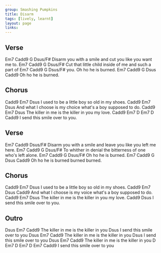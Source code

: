 ```yaml
---
group: Smashing Pumpkins
title: Disarm
tags: [lively, learnt]
layout: page
links:
---
```


## Verse

Em7              Cadd9     G                      Dsus/F#
Disarm you with a smile and cut you like you want me to.
Em7             Cadd9   G                     Dsus/F#
Cut that little child inside of me and such a part of
Em7   Cadd9    G      Dsus/F#
you. Oh ho he is burned.
Em7    Cadd9    G       Dsus   Cadd9
    Oh ho he is burned.

## Chorus

Cadd9                     Em7    Dsus
    I used to be a little boy so old in my shoes.
Cadd9                       Em7             Dsus
    And what I choose is my choice what's a boy supposed to do.
Cadd9                                 Em7    Dsus
    The killer in me is the killer in you my love.
Cadd9                         Em7   D   Em7   D   Cadd9
    I send this smile over to you.

## Verse

   Em7            Cadd9                        Dsus/F#
Disarm you with a smile and leave you like you left me here.
   Em7          Cadd9    G                       Dsus/F#
To whither in denial the bitterness of one who's left alone.
Em7    Cadd9    G      Dsus/F#
     Oh ho he is burned.
Em7    Cadd9    G      Dsus   Cadd9
    Oh ho he is burned burned burned.

## Chorus

Cadd9                     Em7    Dsus
    I used to be a little boy so old in my shoes.
Cadd9                       Em7            Dsus            Cadd9
    And what I choose is my voice what's a boy supposed to do.
Cadd9                                 Em7    Dsus
    The killer in me is the killer in you my love.
Cadd9                         Dsus
    I send this smile over to you.

## Outro

Dsus             Em7                 Cadd9
    The killer in me is the killer in you
                                  Dsus
    I send this smile over to you
Dsus             Em7                 Cadd9
    The killer in me is the killer in you
                                  Dsus
    I send this smile over to you
Dsus              Em7                 Cadd9
    The killer in me is the killer in you
                              D    Em7    D   Em7    D   Em7   Cadd9
    I send this smile over to you
